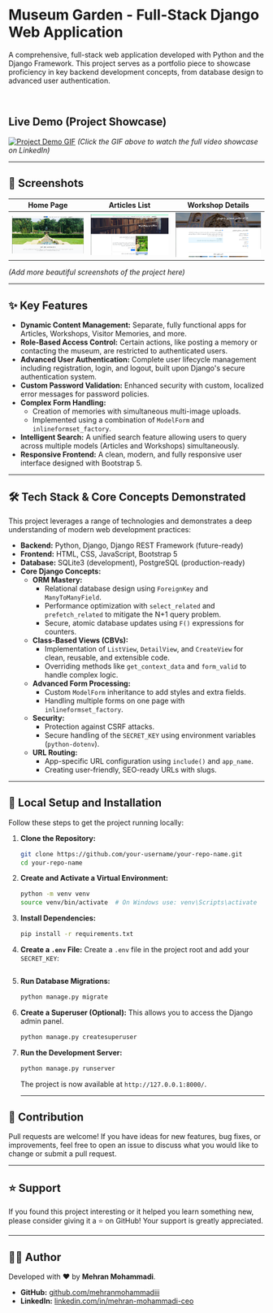 # Museum Garden - Full-Stack Django Web Application

A comprehensive, full-stack web application developed with Python and the Django Framework. This project serves as a portfolio piece to showcase proficiency in key backend development concepts, from database design to advanced user authentication.

<br>

## Live Demo (Project Showcase)

[![Project Demo GIF](https://github.com/mehranmohammadiii/Museum-Garden-Django/blob/master/assets/gif1.gif)](https://www.linkedin.com/posts/mehran-mohammadi-ceo_django-python-backenddevelopment-activity-7384176820071460864-fXNm?utm_source=share&utm_medium=member_desktop&rcm=ACoAAEwH1a0BGKsjNhnLzWNd2eE1tPo4YlxnGT4)
*(Click the GIF above to watch the full video showcase on LinkedIn)*

---

## 📸 Screenshots

| Home Page                                   | Articles List                                    | Workshop Details                                   |
| ------------------------------------------- | ------------------------------------------------ | -------------------------------------------------- |
| ![Home Page Screenshot](https://github.com/mehranmohammadiii/Museum-Garden-Django/blob/master/assets/Screenshot%20from%202025-10-15%2017-45-34.png) | ![Articles List Screenshot](https://github.com/mehranmohammadiii/Museum-Garden-Django/blob/master/assets/Screenshot%20from%202025-10-15%2017-46-24.png) | ![Workshop Details Screenshot](https://github.com/mehranmohammadiii/Museum-Garden-Django/blob/master/assets/Screenshot%20from%202025-10-15%2017-47-03.png) |

*(Add more beautiful screenshots of the project here)*

---

## ✨ Key Features

- **Dynamic Content Management:** Separate, fully functional apps for Articles, Workshops, Visitor Memories, and more.
- **Role-Based Access Control:** Certain actions, like posting a memory or contacting the museum, are restricted to authenticated users.
- **Advanced User Authentication:** Complete user lifecycle management including registration, login, and logout, built upon Django's secure authentication system.
- **Custom Password Validation:** Enhanced security with custom, localized error messages for password policies.
- **Complex Form Handling:**
    - Creation of memories with simultaneous multi-image uploads.
    - Implemented using a combination of `ModelForm` and `inlineformset_factory`.
- **Intelligent Search:** A unified search feature allowing users to query across multiple models (Articles and Workshops) simultaneously.
- **Responsive Frontend:** A clean, modern, and fully responsive user interface designed with Bootstrap 5.

---

## 🛠️ Tech Stack & Core Concepts Demonstrated

This project leverages a range of technologies and demonstrates a deep understanding of modern web development practices:

- **Backend:** Python, Django, Django REST Framework (future-ready)
- **Frontend:** HTML, CSS, JavaScript, Bootstrap 5
- **Database:** SQLite3 (development), PostgreSQL (production-ready)
- **Core Django Concepts:**
    - **ORM Mastery:**
        - Relational database design using `ForeignKey` and `ManyToManyField`.
        - Performance optimization with `select_related` and `prefetch_related` to mitigate the N+1 query problem.
        - Secure, atomic database updates using `F()` expressions for counters.
    - **Class-Based Views (CBVs):**
        - Implementation of `ListView`, `DetailView`, and `CreateView` for clean, reusable, and extensible code.
        - Overriding methods like `get_context_data` and `form_valid` to handle complex logic.
    - **Advanced Form Processing:**
        - Custom `ModelForm` inheritance to add styles and extra fields.
        - Handling multiple forms on one page with `inlineformset_factory`.
    - **Security:**
        - Protection against CSRF attacks.
        - Secure handling of the `SECRET_KEY` using environment variables (`python-dotenv`).
    - **URL Routing:**
        - App-specific URL configuration using `include()` and `app_name`.
        - Creating user-friendly, SEO-ready URLs with slugs.

---

## 🚀 Local Setup and Installation

Follow these steps to get the project running locally:

1.  **Clone the Repository:**
    ```bash
    git clone https://github.com/your-username/your-repo-name.git
    cd your-repo-name
    ```

2.  **Create and Activate a Virtual Environment:**
    ```bash
    python -m venv venv
    source venv/bin/activate  # On Windows use: venv\Scripts\activate
    ```

3.  **Install Dependencies:**
    ```bash
    pip install -r requirements.txt
    ```

4.  **Create a `.env` File:**
    Create a `.env` file in the project root and add your `SECRET_KEY`:
    ```    SECRET_KEY='your-secret-key'
    ```

5.  **Run Database Migrations:**
    ```bash
    python manage.py migrate
    ```

6.  **Create a Superuser (Optional):**
    This allows you to access the Django admin panel.
    ```bash
    python manage.py createsuperuser
    ```

7.  **Run the Development Server:**
    ```bash
    python manage.py runserver
    ```
    The project is now available at `http://127.0.0.1:8000/`.

    ---

## 🤝 Contribution

Pull requests are welcome! If you have ideas for new features, bug fixes, or improvements, feel free to open an issue to discuss what you would like to change or submit a pull request.

---

## ⭐ Support

If you found this project interesting or it helped you learn something new, please consider giving it a ⭐ on GitHub! Your support is greatly appreciated.

---

## 👨‍💻 Author

Developed with ❤️ by **Mehran Mohammadi**.

-   **GitHub:** [github.com/mehranmohammadiii](https://github.com/mehranmohammadiii)
-   **LinkedIn:** [linkedin.com/in/mehran-mohammadi-ceo](https://www.linkedin.com/in/mehran-mohammadi-ceo)

